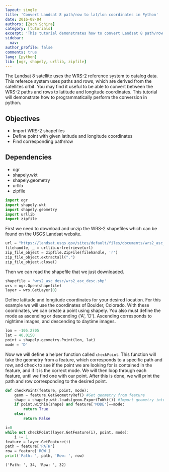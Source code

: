 ```yaml
---
layout: single
title: 'Convert Landsat 8 path/row to lat/lon coordinates in Python'
date: 2016-08-04
authors: [Zach Schira]
category: [tutorials]
excerpt: 'This tutorial demonstrates how to convert Landsat 8 path/row coordinates to latitude and longitude in Python.'
sidebar:
  nav:
author_profile: false
comments: true
lang: [python]
lib: [ogr, shapely, urllib, zipfile]
---
```


The Landsat 8 satellite uses the [WRS-2](http://landsat.gsfc.nasa.gov/the-worldwide-reference-system/) reference system to catalog data. This referece system uses paths and rows, which are derived from the satellites orbit. You may find it useful to be able to convert between the WRS-2 paths and rows to latitude and longitude coordinates. This tutorial will demonstrate how to programmatically perform the conversion in python.

## Objectives

- Import WRS-2 shapefiles
- Define point with given latitude and longitude coordinates
- Find corresponding path/row

## Dependencies

- ogr
- shapely.wkt
- shapely.geometry
- urllib
- zipfile


```python
import ogr
import shapely.wkt
import shapely.geometry
import urllib
import zipfile
```

First we need to download and unzip the WRS-2 shapefiles which can be found on the USGS Landsat website.


```python
url = "https://landsat.usgs.gov/sites/default/files/documents/wrs2_asc_desc.zip"
filehandle, _ = urllib.urlretrieve(url)
zip_file_object = zipfile.ZipFile(filehandle, 'r')
zip_file_object.extractall(".")
zip_file_object.close()
```

Then we can read the shapefile that we just downloaded.


```python
shapefile = 'wrs2_asc_desc/wrs2_asc_desc.shp'
wrs = ogr.Open(shapefile)
layer = wrs.GetLayer(0)
```

Define latitude and longitude coordinates for your desired location. For this example we will use the coordinates of Boulder, Colorado. With these coordinates, we can create a point using shapely. You also must define the mode as ascending or descending ('A', 'D'). Ascending corresponds to nightime images, and descending to daytime images.


```python
lon = -105.2705
lat = 40.0150
point = shapely.geometry.Point(lon, lat)
mode = 'D'
```

Now we will define a helper function called `checkPoint`. This function will take the geometry from a feature, which corresponds to a specific path and row, and check to see if the point we are looking for is contained in the feature, and if it is the correct mode. We will then loop through each feature, until we find one with our point. After this is done, we will print the path and row corresponding to the desired point.


```python
def checkPoint(feature, point, mode):
    geom = feature.GetGeometryRef() #Get geometry from feature
    shape = shapely.wkt.loads(geom.ExportToWkt()) #Import geometry into shapely to easily work with our point
    if point.within(shape) and feature['MODE']==mode:
        return True
    else:
        return False

i=0
while not checkPoint(layer.GetFeature(i), point, mode):
    i += 1
feature = layer.GetFeature(i)
path = feature['PATH']
row = feature['ROW']
print('Path: ', path, 'Row: ', row)
```

    ('Path: ', 34, 'Row: ', 32)

